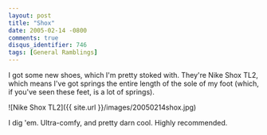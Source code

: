 ```yaml
---
layout: post
title: "Shox"
date: 2005-02-14 -0800
comments: true
disqus_identifier: 746
tags: [General Ramblings]
---
```

I got some new shoes, which I'm pretty stoked with. They're Nike Shox
TL2, which means I've got springs the entire length of the sole of my
foot (which, if you've seen these feet, is a lot of springs).

 ![Nike Shox
TL2]({{ site.url }}/images/20050214shox.jpg)

 I dig 'em. Ultra-comfy, and pretty darn cool. Highly recommended.
